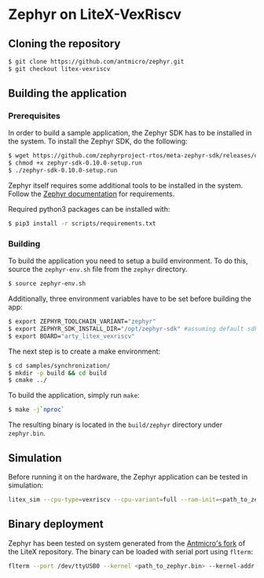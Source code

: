 # Zephyr on LiteX-VexRiscv

## Cloning the repository

```sh
$ git clone https://github.com/antmicro/zephyr.git
$ git checkout litex-vexriscv
```

## Building the application

### Prerequisites

In order to build a sample application, the Zephyr SDK has to be installed in the system.
To install the Zephyr SDK, do the following:

```sh
$ wget https://github.com/zephyrproject-rtos/meta-zephyr-sdk/releases/download/0.10.0/zephyr-sdk-0.10.0-setup.run
$ chmod +x zephyr-sdk-0.10.0-setup.run
$ ./zephyr-sdk-0.10.0-setup.run
```

Zephyr itself requires some additional tools to be installed in the system. Follow the [Zephyr documentation](http://docs.zephyrproject.org/getting_started/installation_linux.html) for requirements.

Required python3 packages can be installed with:
```sh
$ pip3 install -r scripts/requirements.txt
```

### Building

To build the application you need to setup a build environment.
To do this, source the `zephyr-env.sh` file from the `zephyr` directory.
```sh
$ source zephyr-env.sh
```
Additionally, three environment variables have to be set before building the app:

```sh
$ export ZEPHYR_TOOLCHAIN_VARIANT="zephyr"
$ export ZEPHYR_SDK_INSTALL_DIR="/opt/zephyr-sdk" #assuming default sdk install directory
$ export BOARD="arty_litex_vexriscv"
```

The next step is to create a make environment:
```sh
$ cd samples/synchronization/
$ mkdir -p build && cd build
$ cmake ../

```

To build the application, simply run `make`:

```sh
$ make -j`nproc`
```

The resulting binary is located in the `build/zephyr` directory under `zephyr.bin`.

## Simulation

Before running it on the hardware, the Zephyr application can be tested in simulation:
```sh
litex_sim --cpu-type=vexriscv --cpu-variant=full --ram-init=<path_to_zephyr.bin>

```

## Binary deployment

Zephyr has been tested on system generated from the [Antmicro's fork](https://github.com/antmicro/litex/tree/vexriscv-zephyr) of the LiteX repository.
The binary can be loaded with serial port using `flterm`:

```sh
flterm --port /dev/ttyUSB0 --kernel <path_to_zephyr.bin> --kernel-addr 0x40000000
```
